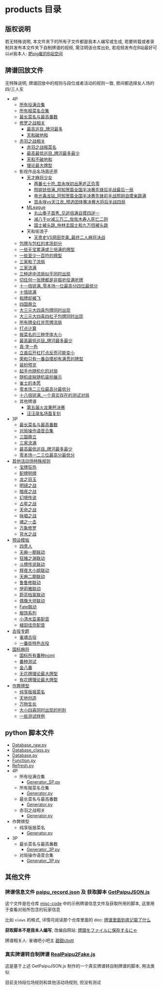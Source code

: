 # products 目录

## 版权说明

若无特殊说明, 本文件夹下的所有子文件都是我本人编写或生成, 若要转载或者录制并发布本文件夹下自制牌谱的视频, 需注明该仓库出处,
若视频发布在B站最好可以at我本人: [肥pig崔的B站空间](https://space.bilibili.com/372365985)

## 牌谱回放文件

无特殊说明, 牌谱回放中的规则与段位或者活动的规则一致, 房间都选择友人场的四/三人东

- 4P
    - [所有役满合集](4P/所有役满合集)
    - [所有报菜名合集](4P/所有报菜名合集)
    - [最长菜名与最高番数](4P/最长菜名与最高番数/template.js)
    - [修罗之战相关](4P/修罗之战相关)
        - [最高巡目_牌河最多](4P/修罗之战相关/最高巡目_牌河最多.js)
        - [天和破地和](4P/修罗之战相关/天和破地和.js)
    - [赤羽之战相关](4P/赤羽之战相关)
        - [赤羽之战报菜名](4P/赤羽之战相关/template.js)
        - [最高最低巡目_牌河最多最少](4P/赤羽之战相关/最高最低巡目_牌河最多最少.js)
        - [天和不破地和](4P/赤羽之战相关/天和不破地和.js)
        - [理论最大牌型](4P/赤羽之战相关/理论最大牌型.js)
    - 影视作品名场面还原
        - [天才麻将少女](4P/影视作品名场面还原/天才麻将少女)
            - [两番七十符_宫永咲初出茅庐正负零](4P/影视作品名场面还原/天才麻将少女/两番七十符_宫永咲初出茅庐正负零.js)
            - [照姐铳倍满_阿知贺篇全国半决赛先锋后半战最后一局](4P/影视作品名场面还原/天才麻将少女/照姐铳倍满_阿知贺篇全国半决赛先锋后半战最后一局.js)
            - [电光毒龙钻_阿知贺篇全国半决赛先锋前半战照姐自摸亲跳满](4P/影视作品名场面还原/天才麻将少女/电光毒龙钻_阿知贺篇全国半决赛先锋前半战照姐自摸亲跳满.js)
            - [宫永咲vs天江衣_预选团体赛决赛大将后半战四局](4P/影视作品名场面还原/天才麻将少女/宫永咲vs天江衣_预选团体赛决赛大将后半战四局.js)
        - [MLeague](4P/影视作品名场面还原/MLeague)
            - [丸山奏子首秀_见逃倍满自摸四逆一](4P/影视作品名场面还原/MLeague/丸山奏子首秀_见逃倍满自摸四逆一.js)
            - [减八千or减三万二_佐佐木寿人死亡二则](4P/影视作品名场面还原/MLeague/减八千or减三万二_佐佐木寿人死亡二则.js)
            - [国士被头跳_仲林圭国士和九万但被头跳](4P/影视作品名场面还原/MLeague/国士被头跳_仲林圭国士和九万但被头跳.js)
        - 天和街浪子
            - [天贵史VS原田克美_最终二人麻将决战](4P/影视作品名场面还原/天和街浪子/天贵史VS原田克美_最终二人麻将决战.js)
    - [包牌与包杠的本场划分](4P/包牌与包杠的本场划分)
    - [一些无宝累满或三倍满的牌型](4P/一些无宝累满或三倍满的牌型.js)
    - [一些至少一百符的牌型](4P/一些至少一百符的牌型.js)
    - [三家和了流局](4P/三家和了流局.js)
    - [三家流满](4P/三家流满.js)
    - [三种途中流局似乎同时出现](4P/三种途中流局似乎同时出现.js)
    - [切任何一张牌都是非振听役满听牌](4P/切任何一张牌都是非振听役满听牌.js)
    - [十一倍铳满_零本场一位最高分四位最低分](4P/十一倍铳满_零本场一位最高分四位最低分.js)
    - [十倍铳满](4P/十倍铳满.js)
    - [和牌却被飞](4P/和牌却被飞.js)
    - [四国鼎立](4P/四国鼎立.js)
    - [大三元大四喜包牌同时出现](4P/大三元大四喜包牌同时出现.js)
    - [大三元大四喜四杠子包牌同时出现](4P/大三元大四喜四杠子包牌同时出现.js)
    - [所有牌全红并荒牌流局](4P/所有牌全红并荒牌流局.js)
    - [打点计算](4P/打点计算.js)
    - [报菜名的三种字体大小](4P/报菜名的三种字体大小.js)
    - [最高最低巡目_牌河最多最少](4P/最高最低巡目_牌河最多最少.js)
    - [真·字一色](4P/真_字一色.js)
    - [立直后开杠打点反而可能变小](4P/立直后开杠打点反而可能变小.js)
    - [荣和只有一番自摸却有满贯的牌型](4P/荣和只有一番自摸却有满贯的牌型.js)
    - [装扮预览](4P/装扮预览.js)
    - [起手也随机化的对局](4P/起手也随机化的对局.js)
    - [随机皮肤随机装扮展示](4P/随机皮肤随机装扮展示.js)
    - [雀士的本愿](4P/雀士的本愿.js)
    - [零本场二三位最高分最低分](4P/零本场二三位最高分最低分.js)
    - [十八倍铳满_一个真实存在的测试对局](4P/十八倍铳满_一个真实存在的测试对局)
    - 其他牌谱
        - [第五届火龙果杯决赛](4P/其他牌谱/第五届火龙果杯决赛)
        - [汪汪录名场面复刻](4P/其他牌谱/汪汪录名场面复刻)
- 3P
    - [最长菜名与最高番数](3P/最长菜名与最高番数/template.js)
    - [对局操作语音合集](3P/对局操作语音合集)
    - [三国鼎立](3P/三国鼎立.js)
    - [三家流满](3P/三家流满.js)
    - [最高最低巡目_牌河最多最少](3P/最高最低巡目_牌河最多最少.js)
    - [零本场一二三位最高分最低分](3P/零本场一二三位最高分最低分.js)
- [其他活动场特殊规则](其他活动场特殊规则)
    - [宝牌狂热](其他活动场特殊规则/宝牌狂热)
    - [配牌明牌](其他活动场特殊规则/配牌明牌)
    - [龙之目玉](其他活动场特殊规则/龙之目玉)
    - [明镜之战](其他活动场特殊规则/明镜之战)
    - [暗夜之战](其他活动场特殊规则/暗夜之战)
    - [幻境传说](其他活动场特殊规则/幻境传说)
    - [占星之战](其他活动场特殊规则/占星之战)
    - [天命之战](其他活动场特殊规则/天命之战)
    - [咏唱之战](其他活动场特殊规则/咏唱之战)
    - [魂之一击](其他活动场特殊规则/魂之一击)
    - [万象修罗](其他活动场特殊规则/万象修罗)
    - [背水之战](其他活动场特殊规则/背水之战)
- [预设模版](预设模版)
    - [四贵人](预设模版/四贵人)
    - [天麻一期联动](预设模版/天麻一期联动)
    - [狂赌之渊联动](预设模版/狂赌之渊联动)
    - [斗牌传说联动](预设模版/斗牌传说联动)
    - [辉夜大小姐联动](预设模版/辉夜大小姐联动)
    - [天麻二期联动](预设模版/天麻二期联动)
    - [鲁鲁修联动](预设模版/鲁鲁修联动)
    - [伊莉雅联动](预设模版/伊莉雅联动)
    - [蔚蓝档案联动](预设模版/蔚蓝档案联动)
    - [偶像大师联动](预设模版/偶像大师联动)
    - [Fate联动](预设模版/Fate联动)
    - [服饰系列](预设模版/服饰系列)
    - [小清水亚美配音](预设模版/小清水亚美配音.js)
    - [植田佳奈配音](预设模版/植田佳奈配音.js)
- [古役专题](古役专题)
    - [雀魂古役](古役专题/雀魂古役.js)
    - [一番街特色古役](古役专题/一番街特色古役.js)
- [国标麻将](国标麻将)
    - [国标所有番种nomi](国标麻将/国标所有番种nomi)
    - [番种测试](国标麻将/番种测试)
    - [金八番](国标麻将/金八番)
    - [无花牌理论最大牌型](国标麻将/无花牌理论最大牌型.js)
    - [有花牌理论最大牌型](国标麻将/有花牌理论最大牌型.js)
- [作弊牌型](作弊牌型)
    - [纯享版报菜名](作弊牌型/纯享版报菜名)
    - [天地创造](作弊牌型/天地创造.js)
    - [万物生长](作弊牌型/万物生长.js)
    - [大小四喜同时出现的判别](作弊牌型/大小四喜同时出现的判别.js)
    - [一些测试样例](作弊牌型/一些测试样例.js)

## python 脚本文件

- [Database_raw.py](Database_raw.py)
- [Database_class.py](Database_class.py)
- [Database.py](Database.py)
- [Function.py](Function.py)
- [Refresh.py](Refresh.py)
- 4P
    - 所有役满合集
        - [Generator_SP.py](4P/所有役满合集/Generator_SP.py)
    - 所有报菜名合集
        - [Generator.py](4P/所有报菜名合集/Generator.py)
    - 最长菜名与最高番数
        - [Generator.py](4P/最长菜名与最高番数/Generator.py)
    - 赤羽之战相关
        - [Generator.py](4P/赤羽之战相关/Generator.py)
- 作弊牌型
    - 纯享版报菜名
        - [Generator.py](作弊牌型/纯享版报菜名/Generator.py)
- 3P
    - 最长菜名与最高番数
        - [Generator_3P.py](3P/最长菜名与最高番数/Generator_3P.py)
    - 对局操作语音合集
        - [Generator_3P.py](3P/对局操作语音合集/Generator_3P.py)

## 其他文件 

### 牌谱信息文件 [paipu_record.json](paipu_record.json) 及 获取脚本 [GetPaipuJSON.js](GetPaipuJSON.js)

这个文件是在仓库 [misc-code](https://github.com/Fat-pig-Cui/misc-code/tree/main/paipu) 中的示例牌谱信息文件及获取所用的脚本,
这里用于查看对局所包含的玩家信息

比如 `views` 的格式, 详情可阅读那个仓库里面的
doc: [牌谱里面到底记载了什么](https://github.com/Fat-pig-Cui/misc-code/tree/main/doc/%E7%89%8C%E8%B0%B1%E9%87%8C%E9%9D%A2%E5%88%B0%E5%BA%95%E8%AE%B0%E8%BD%BD%E4%BA%86%E4%BB%80%E4%B9%88)

**获取脚本不是我本人编写**,
改编自网站: [牌譜をファイルに保存するにゃ](https://wikiwiki.jp/majsoul-api/%E7%89%8C%E8%AD%9C%E3%82%92%E3%83%95%E3%82%A1%E3%82%A4%E3%83%AB%E3%81%AB%E4%BF%9D%E5%AD%98%E3%81%99%E3%82%8B%E3%81%AB%E3%82%83)

牌谱相关人: 雀魂吧小吧主 [甜甜cbstt](https://space.bilibili.com/437346309)

### 真实牌谱转自制牌谱 [RealPaipu2Fake.js](./RealPaipu2Fake.js)

这是基于上述 GetPaipuJSON.js 制作的一个真实牌谱转自制牌谱的脚本, 用法类似

目前支持段位场规则和其他活动场规则, 但没有测试
